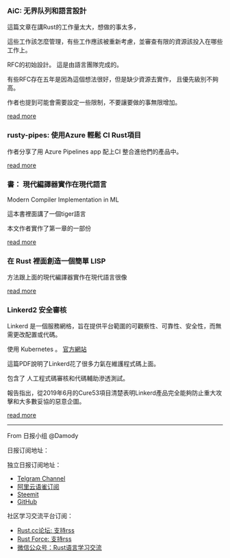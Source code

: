 ### AiC: 无界队列和語言設計

這篇文章在講Rust的工作量太大，想做的事太多，

這些工作該怎麼管理，有些工作應該被重新考慮，並審查有限的資源該投入在哪些工作上。

RFC的初始設計。 這是由語言團隊完成的。

有些RFC存在五年是因為這個想法很好，但是缺少資源去實作，
且優先級別不夠高。

作者也提到可能會需要設定一些限制，不要讓要做的事無限增加。

[read more](https://www.reddit.com/r/rust/comments/cbzyf3/aic_unbounded_queues_and_lang_design/)

### rusty-pipes: 使用Azure 輕鬆 CI Rust項目

作者分享了用 Azure Pipelines app 配上CI 整合進他們的產品中。

[read more](https://www.reddit.com/r/rust/comments/cc4k9x/rustypipes_easy_continuous_integration_for_rust/)

### 書： 現代編譯器實作在現代語言

Modern Compiler Implementation in ML

這本書裡面講了一個tiger語言

本文作者實作了第一章的一部份

[read more](https://www.reddit.com/r/rust/comments/cc4s3p/modern_compiler_implementation_in_a_modern/)

### 在 Rust 裡面創造一個簡單 LISP 

方法跟上面的現代編譯器實作在現代語言很像

[read more](https://www.reddit.com/r/rust/comments/cc76k2/creating_a_simple_lisp_in_rust/)

### Linkerd2 安全審核

Linkerd 是一個服務網格，旨在提供平台範圍的可觀察性、可靠性、安全性，而無需更改配置或代碼。

使用 Kubernetes 。 [官方網站](https://linkerd.io/)

這篇PDF說明了Linkerd花了很多力氣在維護程式碼上面。

包含了 人工程式碼審核和代碼輔助滲透測試。

報告指出，從2019年6月的Cure53項目清楚表明Linkerd產品完全能夠防止重大攻擊和大多數妥協的惡意企圖。

[read more](https://www.reddit.com/r/rust/comments/cc7mww/linkerd2_security_audit/)


---

From 日报小组 @Damody

日报订阅地址：

独立日报订阅地址：
- [Telgram Channel](https://t.me/rust_daily_news )
- [阿里云语雀订阅](https://www.yuque.com/chaosbot/rustnews)
- [Steemit](https://steemit.com/@blackanger)
- [GitHub](https://github.com/RustStudy/rust_daily_news)

社区学习交流平台订阅：
- [Rust.cc论坛: 支持rss](https://rust.cc)
- [Rust Force: 支持rss](https://rustforce.net/)
- [微信公众号：Rust语言学习交流](https://rust.cc/article?id=ed7c9379-d681-47cb-9532-0db97d883f62)